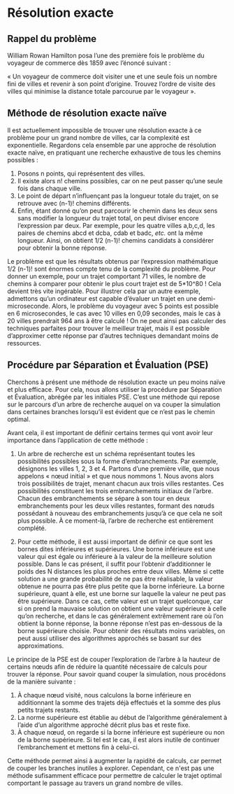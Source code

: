 # Résolution exacte

## Rappel du problème
William Rowan Hamilton posa l’une des première fois le problème du voyageur de commerce dès 1859 avec l’énoncé suivant : 

« Un voyageur de commerce doit visiter une et une seule fois un nombre fini de villes et revenir à son point d’origine. Trouvez l’ordre de visite des villes qui minimise la distance totale parcourue par le voyageur ».



## Méthode de résolution exacte naïve
Il est actuellement impossible de trouver une résolution exacte à ce problème pour un grand nombre de villes, car la complexité est exponentielle. Regardons cela ensemble par une approche de résolution exacte naïve, en pratiquant une recherche exhaustive de tous les chemins possibles :
1)	Posons n points, qui représentent des villes. 
2)	Il existe alors n! chemins possibles, car on ne peut passer qu’une seule fois dans chaque ville. 
3)	Le point de départ n’influençant pas la longueur totale du trajet, on se retrouve avec (n-1)! chemins différents. 
4)	Enfin, étant donné qu’on peut parcourir le chemin dans les deux sens sans modifier la longueur du trajet total, on peut diviser encore l’expression par deux. Par exemple, pour les quatre villes a,b,c,d, les paires de chemins abcd et dcba, cdab et badc, *etc.* ont la même longueur. 
Ainsi, on obtient 1/2 (n-1)!  chemins candidats à considérer pour obtenir la bonne réponse.


Le problème est que les résultats obtenus par l’expression mathématique 1/2 (n-1)! sont énormes compte tenu de la complexité du problème. Pour donner un exemple, pour un trajet comportant 71 villes, le nombre de chemins à comparer pour obtenir le plus court trajet est de 5*10^80 ! Cela devient très vite ingérable. 
Pour illustrer cela par un autre exemple, admettons qu’un ordinateur est capable d’évaluer un trajet en une demi-microseconde. Alors, le problème du voyageur avec 5 points est possible en 6 microsecondes, le cas avec 10 villes en 0,09 secondes, mais le cas à 20 villes prendrait 964 ans à être calculé ! On ne peut ainsi pas calculer des techniques parfaites pour trouver le meilleur trajet, mais il est possible d’approximer cette réponse par d’autres techniques demandant moins de ressources.



## Procédure par Séparation et Évaluation (PSE)
Cherchons à présent une méthode de résolution exacte un peu moins naïve et plus efficace. Pour cela, nous allons utiliser la procédure par Séparation et Évaluation, abrégée par les initiales PSE. C’est une méthode qui repose sur le parcours d’un arbre de recherche auquel on va couper la simulation dans certaines branches lorsqu’il est évident que ce n’est pas le chemin optimal. 

Avant cela, il est important de définir certains termes qui vont avoir leur importance dans l’application de cette méthode :
1)	Un arbre de recherche est un schéma représentant toutes les possibilités possibles sous la forme d’embranchements. Par exemple, désignons les villes 1, 2, 3 et 4. Partons d’une première ville, que nous appelons « nœud initial » et que nous nommons 1. Nous avons alors trois possibilités de trajet, menant chacun aux trois villes restantes. Ces possibilités constituent les trois embranchements initiaux de l’arbre. Chacun des embranchements se sépare à son tour en deux embranchements pour les deux villes restantes, formant des nœuds possédant à nouveau des embranchements jusqu’à ce que cela ne soit plus possible. À ce moment-là, l’arbre de recherche est entièrement complété.




2)	Pour cette méthode, il est aussi important de définir ce que sont les bornes dites inférieures et supérieures. 
Une borne inférieure est une valeur qui est égale ou inférieure à la valeur de la meilleure solution possible. Dans le cas présent, il suffit pour l’obtenir d’additionner le poids des N distances les plus proches entre deux villes. Même si cette solution a une grande probabilité de ne pas être réalisable, la valeur obtenue ne pourra pas être plus petite que la borne inférieure. 
La borne supérieure, quant à elle, est une borne sur laquelle la valeur ne peut pas être supérieure. Dans ce cas, cette valeur est un trajet quelconque, car si on prend la mauvaise solution on obtient une valeur supérieure à celle qu’on recherche, et dans le cas généralement extrêmement rare où l’on obtient la bonne réponse, la bonne réponse n’est pas en-dessous de la borne supérieure choisie. Pour obtenir des résultats moins variables, on peut aussi utiliser des algorithmes approchés se basant sur des approximations.

Le principe de la PSE est de couper l’exploration de l’arbre à la hauteur de certains nœuds afin de réduire la quantité nécessaire de calculs pour trouver la réponse. Pour savoir quand couper la simulation, nous procédons de la manière suivante :
1)	À chaque nœud visité, nous calculons la borne inférieure en additionnant la somme des trajets déjà effectués et la somme des plus petits trajets restants. 
2)	La norme supérieure est établie au début de l’algorithme généralement à l’aide d’un algorithme approché décrit plus bas et reste fixe.
3)	À chaque nœud, on regarde si la borne inférieure est supérieure ou non de la borne supérieure. Si tel est le cas, il est alors inutile de continuer l’embranchement et mettons fin à celui-ci. 

Cette méthode permet ainsi à augmenter la rapidité de calculs, car permet de couper les branches inutiles à explorer. Cependant, ce n'est pas une méthode sufisamment efficace pour permettre de calculer le trajet optimal comportant le passage au travers un grand nombre de villes.
